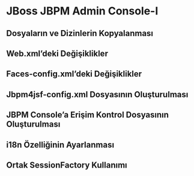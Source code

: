 # JBoss JBPM Admin Console-I
## Dosyaların ve Dizinlerin Kopyalanması
## Web.xml’deki Değişiklikler
## Faces-config.xml’deki Değişiklikler
## Jbpm4jsf-config.xml Dosyasının Oluşturulması
## JBPM Console’a Erişim Kontrol Dosyasının Oluşturulması
## i18n Özelliğinin Ayarlanması
## Ortak SessionFactory Kullanımı
